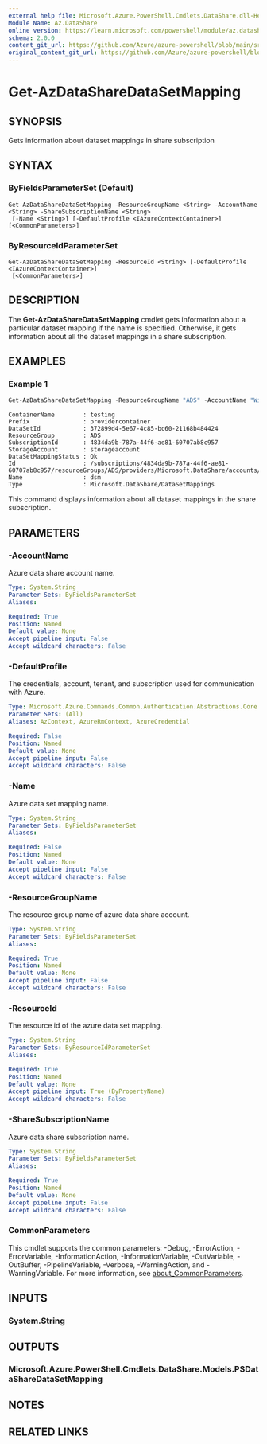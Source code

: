 ```yaml
---
external help file: Microsoft.Azure.PowerShell.Cmdlets.DataShare.dll-Help.xml
Module Name: Az.DataShare
online version: https://learn.microsoft.com/powershell/module/az.datashare/get-azdatasharedatasetmapping
schema: 2.0.0
content_git_url: https://github.com/Azure/azure-powershell/blob/main/src/DataShare/DataShare/help/Get-AzDataShareDataSetMapping.md
original_content_git_url: https://github.com/Azure/azure-powershell/blob/main/src/DataShare/DataShare/help/Get-AzDataShareDataSetMapping.md
---
```


# Get-AzDataShareDataSetMapping

## SYNOPSIS
Gets information about dataset mappings in share subscription

## SYNTAX

### ByFieldsParameterSet (Default)
```
Get-AzDataShareDataSetMapping -ResourceGroupName <String> -AccountName <String> -ShareSubscriptionName <String>
 [-Name <String>] [-DefaultProfile <IAzureContextContainer>] [<CommonParameters>]
```

### ByResourceIdParameterSet
```
Get-AzDataShareDataSetMapping -ResourceId <String> [-DefaultProfile <IAzureContextContainer>]
 [<CommonParameters>]
```

## DESCRIPTION
The **Get-AzDataShareDataSetMapping** cmdlet gets information about a particular dataset mapping if the name is specified. Otherwise, it gets information about all the dataset mappings in a share subscription.

## EXAMPLES

### Example 1
```powershell
Get-AzDataShareDataSetMapping -ResourceGroupName "ADS" -AccountName "WikiAdsAccount" -ShareSubscriptionName "WikiADS"
```

```output
ContainerName        : testing
Prefix               : providercontainer
DataSetId            : 372899d4-5e67-4c85-bc60-21168b484424
ResourceGroup        : ADS
SubscriptionId       : 4834da9b-787a-44f6-ae81-60707ab8c957
StorageAccount       : storageaccount
DataSetMappingStatus : Ok
Id                   : /subscriptions/4834da9b-787a-44f6-ae81-60707ab8c957/resourceGroups/ADS/providers/Microsoft.DataShare/accounts/WikiAdsAccount/shareSubscriptions/WikiADS/dataSetMappings/dsm
Name                 : dsm
Type                 : Microsoft.DataShare/DataSetMappings
```

 This command displays information about all dataset mappings in the share subscription.

## PARAMETERS

### -AccountName
Azure data share account name.

```yaml
Type: System.String
Parameter Sets: ByFieldsParameterSet
Aliases:

Required: True
Position: Named
Default value: None
Accept pipeline input: False
Accept wildcard characters: False
```

### -DefaultProfile
The credentials, account, tenant, and subscription used for communication with Azure.

```yaml
Type: Microsoft.Azure.Commands.Common.Authentication.Abstractions.Core.IAzureContextContainer
Parameter Sets: (All)
Aliases: AzContext, AzureRmContext, AzureCredential

Required: False
Position: Named
Default value: None
Accept pipeline input: False
Accept wildcard characters: False
```

### -Name
Azure data set mapping name.

```yaml
Type: System.String
Parameter Sets: ByFieldsParameterSet
Aliases:

Required: False
Position: Named
Default value: None
Accept pipeline input: False
Accept wildcard characters: False
```

### -ResourceGroupName
The resource group name of azure data share account.

```yaml
Type: System.String
Parameter Sets: ByFieldsParameterSet
Aliases:

Required: True
Position: Named
Default value: None
Accept pipeline input: False
Accept wildcard characters: False
```

### -ResourceId
The resource id of the azure data set mapping.

```yaml
Type: System.String
Parameter Sets: ByResourceIdParameterSet
Aliases:

Required: True
Position: Named
Default value: None
Accept pipeline input: True (ByPropertyName)
Accept wildcard characters: False
```

### -ShareSubscriptionName
Azure data share subscription name.

```yaml
Type: System.String
Parameter Sets: ByFieldsParameterSet
Aliases:

Required: True
Position: Named
Default value: None
Accept pipeline input: False
Accept wildcard characters: False
```

### CommonParameters
This cmdlet supports the common parameters: -Debug, -ErrorAction, -ErrorVariable, -InformationAction, -InformationVariable, -OutVariable, -OutBuffer, -PipelineVariable, -Verbose, -WarningAction, and -WarningVariable. For more information, see [about_CommonParameters](http://go.microsoft.com/fwlink/?LinkID=113216).

## INPUTS

### System.String

## OUTPUTS

### Microsoft.Azure.PowerShell.Cmdlets.DataShare.Models.PSDataShareDataSetMapping

## NOTES

## RELATED LINKS
